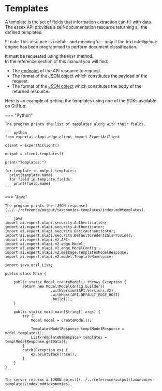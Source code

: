# Templates

A template is the set of fields that [information extraction](../extraction/index.md) can fill with data. The essex API provides a self-documentation resource returning all the defined templates.

!!! note
	This resource is useful&mdash;and meaningful&mdash;only if the text intelligence engine has been programmed to perform document classification.

It must be requested using the `POST` method.  
In the reference section of this manual you will find:

- The [endpoint](../../reference/endpoints/index.md) of the API resource to request.
- The format of the [JSON object](../../reference/request/taxonomies-templates/index.md#templates) which constitutes the payload of the request.
- The format of the [JSON object](../../reference/output/taxonomies-templates/index.md#templates) which constitutes the body of the returned resource.

Here is an example of getting the templates using one of the SDKs available on <a href="https://github.com/therealexpertai/" target="_blank">GitHub</a>:

=== "Python"
    
    The program prints the list of templates along with their fields.

    ``` python
    from expertai.nlapi.edge.client import ExpertAiClient

    client = ExpertAiClient()

    output = client.templates()

    print("Templates:")

    for template in output.templates:
      print(template.name)
      for field in template.fields:
        print(field.name)
    ```

=== "Java"
    
    The program prints the [JSON response](../../reference/output/taxonomies-templates/index.md#templates).
    
    ``` java
    import ai.expert.nlapi.security.Authentication;
    import ai.expert.nlapi.security.Authenticator;
    import ai.expert.nlapi.security.BasicAuthenticator;
    import ai.expert.nlapi.security.DefaultCredentialsProvider;
    import ai.expert.nlapi.v2.API;
    import ai.expert.nlapi.v2.edge.Model;
	import ai.expert.nlapi.v2.edge.ModelConfig;
    import ai.expert.nlapi.v2.message.TemplatesModelResponse;
	import ai.expert.nlapi.v2.model.TemplateNamespace;
	
	import java.util.List;

    public class Main {

        public static Model createModel() throws Exception {
			return new Model(ModelConfig.builder()
                         .withVersion(API.Versions.V2)
                         .withHost(API.DEFAULT_EDGE_HOST)
                         .build());
		}

        public static void main(String[] args) {
            try {
                Model model = createModel();
            
				TemplatesModelResponse templModelResponse = model.templates();
				List<TemplateNamespace> templates = templModelResponse.getData();
            }
            catch(Exception ex) {
                ex.printStackTrace();
            }
        }
    }
    ```

    The server returns a [JSON object](../../reference/output/taxonomies-templates/index.md#taxonomies).
